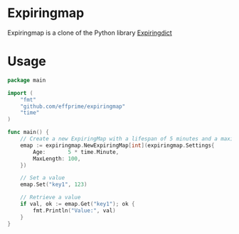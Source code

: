 # Expiringmap

Expiringmap is a clone of the Python library [Expiringdict](https://pypi.org/project/expiringdict/)

# Usage

```go
package main

import (
    "fmt"
    "github.com/effprime/expiringmap"
    "time"
)

func main() {
    // Create a new ExpiringMap with a lifespan of 5 minutes and a maximum length of 100 items
    emap := expiringmap.NewExpiringMap[int](expiringmap.Settings{
        Age:       5 * time.Minute,
        MaxLength: 100,
    })

    // Set a value
    emap.Set("key1", 123)

    // Retrieve a value
    if val, ok := emap.Get("key1"); ok {
        fmt.Println("Value:", val)
    }
}
```
